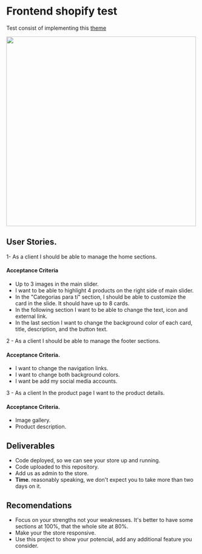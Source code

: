 # Frontend shopify test

Test consist of implementing this [theme](https://www.figma.com/file/Acnu03rr2P0Z6ydgmW2MLI/Analytics-%E2%80%94-Ecommerce-Design)

<img src="https://user-images.githubusercontent.com/4315997/137172597-cb1c9975-cc89-4d0b-8eb4-68b3673f8f98.png" width="500" >

## User Stories.

1- As a client I should be able to manage the home sections.

#### Acceptance Criteria

- Up to 3 images in the main slider.
- I want to be able to highlight 4 products on the right side of main slider.
- In the "Categorias para tí" section, I should be able to customize the card in the slide. It should have up to 8 cards.
- In the following section I want to be able to change the text, icon and external link.
- In the last section I want to change the background color of each card, title, description, and the button text.

2 - As a client I should be able to manage the footer sections.

#### Acceptance Criteria.

- I want to change the navigation links.
- I want to change both background colors.
- I want be add my social media accounts.

3 - As a client In the product page I want to the product details.

#### Acceptance Criteria.

- Image gallery.
- Product description.

## Deliverables

- Code deployed, so we can see your store up and running.
- Code uploaded to this repository.
- Add us as admin to the store.
- **Time**. reasonably speaking, we don't expect you to take more than two days on it.

## Recomendations

- Focus on your strengths not your weaknesses. It's better to have some sections at 100%, that the whole site at 80%.
- Make your the store responsive.
- Use this project to show your potencial, add any additional feature you consider.
